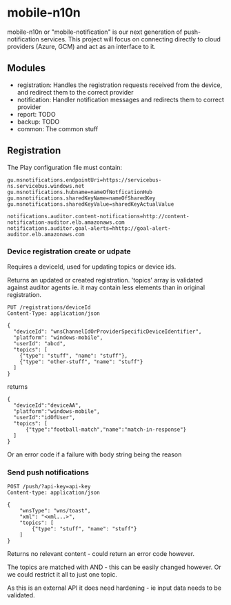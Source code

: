 # mobile-n10n
mobile-n10n or "mobile-notification" is our next generation of push-notification services.
This project will focus on connecting directly to cloud providers (Azure, GCM) and act as an interface to it.

## Modules
 * registration: Handles the registration requests received from the device, and redirect them to the correct provider
 * notification: Handler notification messages and redirects them to correct provider
 * report: TODO
 * backup: TODO
 * common: The common stuff

## Registration

The Play configuration file must contain:
```
gu.msnotifications.endpointUri=https://servicebus-ns.servicebus.windows.net
gu.msnotifications.hubname=nameOfNotficationHub
gu.msnotifications.sharedKeyName=nameOfSharedKey
gu.msnotifications.sharedKeyValue=sharedKeyActualValue

notifications.auditor.content-notifications=http://content-notification-auditor.elb.amazonaws.com
notifications.auditor.goal-alerts=hhttp://goal-alert-auditor.elb.amazonaws.com
```

### Device registration create or udpate

Requires a deviceId, used for updating topics or device ids.

Returns an updated or created registration.
'topics' array is validated against auditor agents ie. it may contain less elements than in original registration.

```
PUT /registrations/deviceId
Content-Type: application/json

{
  "deviceId": "wnsChannelIdOrProviderSpecificDeviceIdentifier",
  "platform": "windows-mobile",
  "userId": "abcd",
  "topics": [
    {"type": "stuff", "name": "stuff"},
    {"type": "other-stuff", "name": "stuff"}
  ]
}
```

returns

```
{
  "deviceId":"deviceAA",
  "platform":"windows-mobile",
  "userId":"idOfUser",
  "topics": [
      {"type":"football-match","name":"match-in-response"}
  ]
}
```

Or an error code if a failure with body string being the reason

### Send push notifications


```
POST /push/?api-key=api-key
Content-type: application/json

{
    "wnsType": "wns/toast",
    "xml": "<xml...>",
    "topics": [
        {"type": "stuff", "name": "stuff"}
    ]
}
```

Returns no relevant content - could return an error code however.

The topics are matched with AND - this can be easily changed however. Or we could restrict it all to just one topic.

As this is an external API it does need hardening - ie input data needs to be validated.